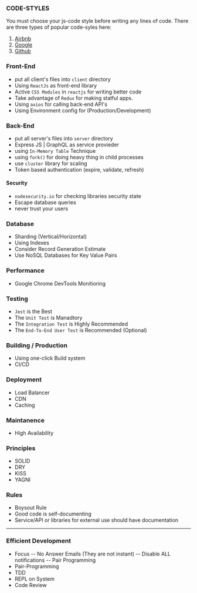 ### CODE-STYLES

You must choose your js-code style before writing any lines of code. There are three types of popular code-syles here:

1. [Airbnb](https://github.com/airbnb/javascript)
2. [Google](https://github.com/google/styleguide/blob/gh-pages/jsguide.html)
3. [Github](https://github.com/standard/standard)

### Front-End

-   put all client's files into `client` directory
-   Using `ReactJs` as front-end library
-   Active `CSS Modules` in `reactjs` for writing better code
-   Take advantage of `Redux` for making statful apps.
-   Using `axios` for calling back-end API's
-   Using Environment config for (Production/Development)

### Back-End

-   put all server's files into `server` directory
-   Express JS | GraphQL as service provieder
-   using `In-Memory Table` Technique
-   using `fork()` for doing heavy thing in child processes
-   use `cluster` library for scaling
-   Token based authentication (expire, validate, refresh)

#### Security

-   `nodesecurity.io` for checking libraries security state
-   Escape database queries
-   never trust your users

### Database

-   Sharding (Vertical/Horizontal)
-   Using Indexes
-   Consider Record Generation Estimate
-   Use NoSQL Databases for Key Value Pairs

### Performance

-   Google Chrome DevTools Monitioring

### Testing

-   `Jest` is the Best
-   The `Unit Test` is Manadtory
-   The `Integration Test` is Highly Recommended
-   The `End-To-End User Test` is Recommended (Optional)

### Building / Production

-   Using one-click Build system
-   CI/CD

### Deployment

-   Load Balancer
-   CDN
-   Caching

### Maintanence

-   High Availability

### Principles

-   SOLID
-   DRY
-   KISS
-   YAGNI

### Rules

-   Boysout Rule
-   Good code is self-documenting
-   Service/API or libraries for external use should have documentation

<hr />

### Efficient Development

-   Focus
    -- No Answer Emails (They are not instant)
    -- Disable ALL notifications
    -- Pair Programming
-   Pair-Programming
-   TDD
-   REPL on System
-   Code Review
